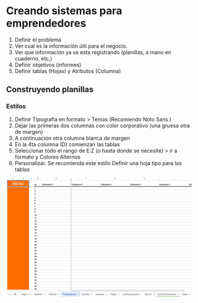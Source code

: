 
# Creando sistemas para emprendedores


1. Definir el problema
2. Ver cual es la información útil para el negocio. 
3. Ver que información ya se esta registrando (planillas, a mano en cuaderno, etc,)
4. Definir objetivos (informes)
5. Definir tablas (Hojas) y Atributos (Columna)




## Construyendo planillas

### Estilos
1. Definir Tipografía en formato > Temas (Recomiendo Noto Sans )
2. Dejar las primeras dos columnas con color corporativo (una gruesa otra de margen)
3. A continuación otra columna blanca de margen
4. En la 4ta columna (D) comienzan las tablas
5. Seleccionar todo el rango de E:Z (o hasta donde se necesite) > ir a formato y Colores Alternos
6. Personalizar. Se recomienda este estilo
	   Definir una hoja tipo para las tablas


![](../adjuntos/tabla-formato-tipo-GSheets.png )










